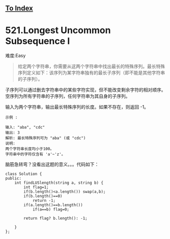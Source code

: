 [To Index](/index.md)
---
# 521.Longest Uncommon Subsequence I
难度:Easy
> 给定两个字符串，你需要从这两个字符串中找出最长的特殊序列。最长特殊序列定义如下：该序列为某字符串独有的最长子序列（即不能是其他字符串的子序列）。

子序列可以通过删去字符串中的某些字符实现，但不能改变剩余字符的相对顺序。空序列为所有字符串的子序列，任何字符串为其自身的子序列。

输入为两个字符串，输出最长特殊序列的长度。如果不存在，则返回 -1。

```
示例 :

输入: "aba", "cdc"
输出: 3
解析: 最长特殊序列可为 "aba" (或 "cdc")
说明:
两个字符串长度均小于100。
字符串中的字符仅含有 'a'~'z'。
```
脑筋急转弯？没看出这题的意义。。。代码如下：  

```
class Solution {
public:
    int findLUSlength(string a, string b) {
        int flag=1;
        if(b.length()<a.length()) swap(a,b);
        if(b.length()==0)
            return -1;
        if(a.length()==b.length())
            if(a==b) flag=0;

        return flag? b.length(): -1;
        
    }
};
```
